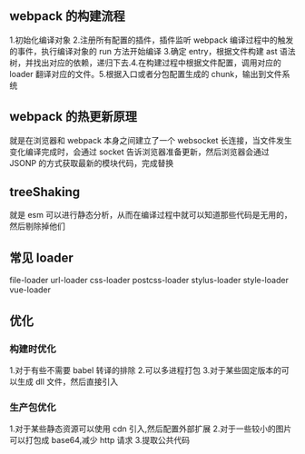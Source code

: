 ## webpack 的构建流程

1.初始化编译对象 2.注册所有配置的插件，插件监听 webpack 编译过程中的触发的事件，执行编译对象的 run 方法开始编译 3.确定 entry，根据文件构建 ast 语法树，并找出对应的依赖，递归下去.4.在构建过程中根据文件配置，调用对应的 loader 翻译对应的文件。5.根据入口或者分包配置生成的 chunk，输出到文件系统

## webpack 的热更新原理

就是在浏览器和 webpack 本身之间建立了一个 websocket 长连接，当文件发生变化编译完成时，会通过 socket 告诉浏览器准备更新，然后浏览器会通过 JSONP 的方式获取最新的模块代码，完成替换

## treeShaking

就是 esm 可以进行静态分析，从而在编译过程中就可以知道那些代码是无用的，然后剔除掉他们

## 常见 loader

file-loader url-loader css-loader postcss-loader stylus-loader style-loader vue-loader

## 优化

### 构建时优化

1.对于有些不需要 babel 转译的排除 2.可以多进程打包 3.对于某些固定版本的可以生成 dll 文件，然后直接引入

### 生产包优化

1.对于某些静态资源可以使用 cdn 引入,然后配置外部扩展 2.对于一些较小的图片可以打包成 base64,减少 http 请求 3.提取公共代码
